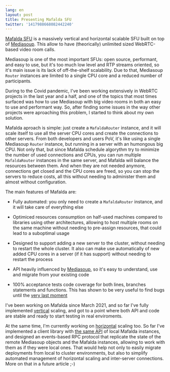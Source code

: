 ```yaml
---
lang: en
layout: post
title: Presenting Mafalda SFU
twitter: '1417988668082442240'
---
```


[Mafalda SFU](https://github.com/Mafalda-SFU) is a massively vertical and
horizontal scalable SFU built on top of [Mediasoup](https://mediasoup.org/).
This allow to have (theorically) unlimited sized WebRTC-based video room calls.

Mediasoup is one of the most important SFUs: open source, performant, and easy
to use, but it's too much low level and RTP streams oriented, so it's main issue
is its lack of off-the-shelf scalability. Due to that, Mediasoup `Router`
instances are limited to a single CPU core and a reduced number of participants.

During to the Covid pandemic, I've been working extensively in WebRTC projects
in the last year and a half, and one of the topics that most times surfaced was
how to use Mediasoup with big video rooms in both an easy to use and performant
way. So, after finding some issues in the way other projects were aproaching
this problem, I started to think about my own solution.

Mafalda aproach is simple: just create a `MafaldaRouter` instance, and it will
scale itself to use all the server CPU cores and create the connections to other
servers. From both developers and users PoV, it's like using a single Mediasoup
`Router` instance, but running in a server with an humongous big CPU. Not only
that, but since Mafalda schedule algorythm try to minimize the number of used
connections and CPUs, you can run multiple `MafaldaRouter` instances in the same
server, and Mafalda will balance the resources between them. And when they are
not needed anymore, connections get closed and the CPU cores are freed, so you
can stop the servers to reduce costs, all this without needing to administer
them and almost without configuration.

The main features of Mafalda are:

- Fully automated: you only need to create a `MafaldaRouter` instance, and it
  will take care of everything else

- Optimiced resources consumption on half-used machines compared to libraries
  using other architectures, allowing to host multiple rooms on the same machine
  without needing to pre-assign resources, that could lead to a suboptimal usage

- Designed to support adding a new server to the cluster, without needing to
  restart the whole cluster. It also can make use automatically of new added CPU
  cores in a server (if it has support) without needing to restart the process

- API heavily influenced by [Mediasoup](https://mediasoup.org/), so it's easy
  to understand, use and migrate from your existing code

- 100% acceptance tests code coverage for both lines, branches statements and
  functions. This has shown to be very useful to find bugs until the
  [very last moment](https://twitter.com/el_piranna/status/1400401650993532929)

I've been working on Mafalda since March 2021, and so far I've fully implemented
[vertical](https://en.wikipedia.org/wiki/Scalability#Vertical_or_scale_up)
scaling, and got to a point where both API and code are stable and ready to
start testing in real enviroments.

At the same time, I'm currently working on
[horizontal](https://en.wikipedia.org/wiki/Scalability#Horizontal_or_scale_out)
scaling too. So far I've implemented a client library with
[the same API](https://twitter.com/mafalda_sfu/status/1417030937674665984) of
local Mafalda instances, and designed an events-based RPC protocol that
replicate the state of the remote Mediasoup objects and the Mafalda instances,
allowing to work with them as if they were local ones. That would help not only
to easily migrate deployments from local to cluster environments, but also to
simplify automated management of horizontal scaling and inter-server
connections. More on that in a future article ;-)
